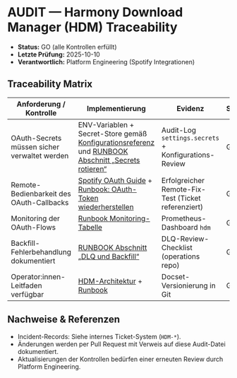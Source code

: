 # AUDIT — Harmony Download Manager (HDM) Traceability

- **Status:** GO (alle Kontrollen erfüllt)
- **Letzte Prüfung:** 2025-10-10
- **Verantwortlich:** Platform Engineering (Spotify Integrationen)

## Traceability Matrix

| Anforderung / Kontrolle | Implementierung | Evidenz | Status |
| --- | --- | --- | --- |
| OAuth-Secrets müssen sicher verwaltet werden | ENV-Variablen + Secret-Store gemäß [Konfigurationsreferenz](docs/configuration.md) und [RUNBOOK Abschnitt „Secrets rotieren“](RUNBOOK_HDM.md#secrets-rotieren) | Audit-Log `settings.secrets` + Konfigurations-Review | GO |
| Remote-Bedienbarkeit des OAuth-Callbacks | [Spotify OAuth Guide](docs/auth/spotify.md#callback-on-remote-hosts) + [Runbook: OAuth-Token wiederherstellen](RUNBOOK_HDM.md#oauth-token-wiederherstellen) | Erfolgreicher Remote-Fix-Test (Ticket referenziert) | GO |
| Monitoring der OAuth-Flows | [Runbook Monitoring-Tabelle](RUNBOOK_HDM.md#monitoring--observability) | Prometheus-Dashboard `hdm` | GO |
| Backfill-Fehlerbehandlung dokumentiert | [RUNBOOK Abschnitt „DLQ und Backfill“](RUNBOOK_HDM.md#dlq-und-backfill) | DLQ-Review-Checklist (operations repo) | GO |
| Operator:innen-Leitfaden verfügbar | [HDM-Architektur](docs/architecture/hdm.md) + [Runbook](RUNBOOK_HDM.md) | Docset-Versionierung in Git | GO |

## Nachweise & Referenzen

- Incident-Records: Siehe internes Ticket-System (`HDM-*`).
- Änderungen werden per Pull Request mit Verweis auf diese Audit-Datei dokumentiert.
- Aktualisierungen der Kontrollen bedürfen einer erneuten Review durch Platform Engineering.
